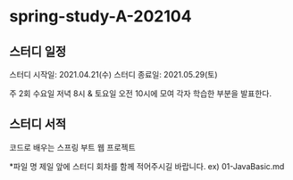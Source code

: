 # spring-study-A-202104

## 스터디 일정
스터디 시작일: 2021.04.21(수)
스터디 종료일: 2021.05.29(토)

주 2회 수요일 저녁 8시 & 토요일 오전 10시에 모여 각자 학습한 부분을 발표한다. 

## 스터디 서적
코드로 배우는 스프링 부트 웹 프로젝트


*파일 명 제일 앞에 스터디 회차를 함께 적어주시길 바랍니다. 
ex) 01-JavaBasic.md

